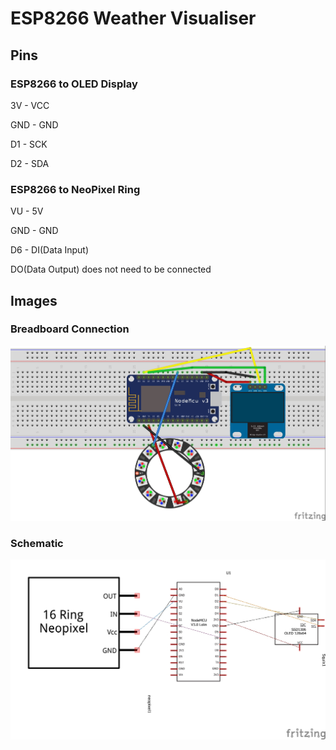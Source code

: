 # ESP8266 Weather Visualiser

## Pins

### ESP8266 to OLED Display

3V - VCC

GND - GND

D1 - SCK

D2 - SDA

### ESP8266 to NeoPixel Ring

VU - 5V

GND - GND

D6 - DI(Data Input)

DO(Data Output) does not need to be connected

## Images

### Breadboard Connection

![Breadboard connection](https://github.com/KevTango/ESP8266-Weather-Visualiser/blob/master/img/ESP8266_NeoPixel_Indicator_Sketch_bb.jpg)

### Schematic

![Schematic](https://github.com/KevTango/ESP8266-Weather-Visualiser/blob/master/img/ESP8266_NeoPixel_Indicator_Sketch_schem.jpg)
